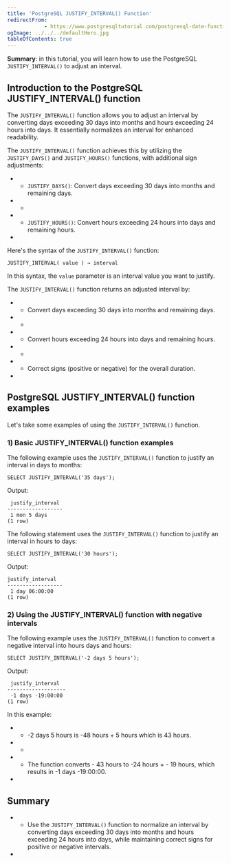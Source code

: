 ```yaml
---
title: 'PostgreSQL JUSTIFY_INTERVAL() Function'
redirectFrom: 
            - https://www.postgresqltutorial.com/postgresql-date-functions/postgresql-justify_interval/
ogImage: ../../../defaultHero.jpg
tableOfContents: true
---
```


**Summary**: in this tutorial, you will learn how to use the PostgreSQL `JUSTIFY_INTERVAL()` to adjust an interval.



## Introduction to the PostgreSQL JUSTIFY_INTERVAL() function



The `JUSTIFY_INTERVAL()` function allows you to adjust an interval by converting days exceeding 30 days into months and hours exceeding 24 hours into days. It essentially normalizes an interval for enhanced readability.



The `JUSTIFY_INTERVAL()` function achieves this by utilizing the `JUSTIFY_DAYS()` and `JUSTIFY_HOURS()` functions, with additional sign adjustments:



- - `JUSTIFY_DAYS()`: Convert days exceeding 30 days into months and remaining days.
- -
- - `JUSTIFY_HOURS()`: Convert hours exceeding 24 hours into days and remaining hours.
- 


Here's the syntax of the `JUSTIFY_INTERVAL()` function:



```
JUSTIFY_INTERVAL( value ) → interval
```



In this syntax, the `value` parameter is an interval value you want to justify.



The `JUSTIFY_INTERVAL()` function returns an adjusted interval by:



- - Convert days exceeding 30 days into months and remaining days.
- -
- - Convert hours exceeding 24 hours into days and remaining hours.
- -
- - Correct signs (positive or negative) for the overall duration.
- 


## PostgreSQL JUSTIFY_INTERVAL() function examples



Let's take some examples of using the `JUSTIFY_INTERVAL()` function.



### 1) Basic JUSTIFY_INTERVAL() function examples



The following example uses the `JUSTIFY_INTERVAL()` function to justify an interval in days to months:



```
SELECT JUSTIFY_INTERVAL('35 days');
```



Output:



```
 justify_interval
------------------
 1 mon 5 days
(1 row)
```



The following statement uses the `JUSTIFY_INTERVAL()` function to justify an interval in hours to days:



```
SELECT JUSTIFY_INTERVAL('30 hours');
```



Output:



```
justify_interval
------------------
 1 day 06:00:00
(1 row)
```



### 2) Using the JUSTIFY_INTERVAL() function with negative intervals



The following example uses the `JUSTIFY_INTERVAL()` function to convert a negative interval into hours days and hours:



```
SELECT JUSTIFY_INTERVAL('-2 days 5 hours');
```



Output:



```
 justify_interval
-------------------
 -1 days -19:00:00
(1 row)
```



In this example:



- - \-2 days 5 hours is -48 hours + 5 hours which is 43 hours.
- -
- - The function converts - 43 hours to -24 hours + - 19 hours, which results in -1 days -19:00:00.
- 


## Summary



- - Use the `JUSTIFY_INTERVAL()` function to normalize an interval by converting days exceeding 30 days into months and hours exceeding 24 hours into days, while maintaining correct signs for positive or negative intervals.
- 
